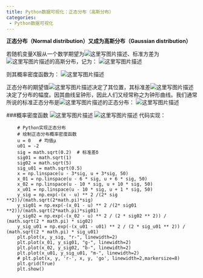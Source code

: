 ```yaml
---
title: Python数据可视化：正态分布（高斯分布）
categories:
 - Python数据可视化
---
```




**正态分布（Normal distribution）又成为高斯分布（Gaussian distribution）**

若随机变量X服从一个数学期望为![这里写图片描述](http://img.blog.csdn.net/20160927105015395)、标准方差为![这里写图片描述](http://img.blog.csdn.net/20160927104934079)的高斯分布，记为：
![这里写图片描述](http://img.blog.csdn.net/20160927105127270)

则其概率密度函数为：
![这里写图片描述](http://img.blog.csdn.net/20160927105045846)

正态分布的期望值![这里写图片描述](http://img.blog.csdn.net/20160927105015395)决定了其位置，其标准差![这里写图片描述](http://img.blog.csdn.net/20160927105256239)决定了分布的幅度。因其曲线呈钟形，因此人们又经常称之为钟形曲线。我们通常所说的标准正态分布是![这里写图片描述](http://img.blog.csdn.net/20160927105212191)的正态分布：
![这里写图片描述](http://img.blog.csdn.net/20160927104815566)

###概率密度函数
![这里写图片描述](http://img.blog.csdn.net/20160927111150497)
![这里写图片描述](http://img.blog.csdn.net/20160927111639270)
代码实现：
```
	# Python实现正态分布
	# 绘制正态分布概率密度函数
    u = 0   # 均值μ
    u01 = -2
    sig = math.sqrt(0.2)  # 标准差δ
    sig01 = math.sqrt(1)
    sig02 = math.sqrt(5)
    sig_u01 = math.sqrt(0.5)
    x = np.linspace(u - 3*sig, u + 3*sig, 50)
    x_01 = np.linspace(u - 6 * sig, u + 6 * sig, 50)
    x_02 = np.linspace(u - 10 * sig, u + 10 * sig, 50)
    x_u01 = np.linspace(u - 10 * sig, u + 1 * sig, 50)
    y_sig = np.exp(-(x - u) ** 2 /(2* sig **2))/(math.sqrt(2*math.pi)*sig)
    y_sig01 = np.exp(-(x_01 - u) ** 2 /(2* sig01 **2))/(math.sqrt(2*math.pi)*sig01)
    y_sig02 = np.exp(-(x_02 - u) ** 2 / (2 * sig02 ** 2)) / (math.sqrt(2 * math.pi) * sig02)
    y_sig_u01 = np.exp(-(x_u01 - u01) ** 2 / (2 * sig_u01 ** 2)) / (math.sqrt(2 * math.pi) * sig_u01)
    plt.plot(x, y_sig, "r-", linewidth=2)
    plt.plot(x_01, y_sig01, "g-", linewidth=2)
    plt.plot(x_02, y_sig02, "b-", linewidth=2)
    plt.plot(x_u01, y_sig_u01, "m-", linewidth=2)
    # plt.plot(x, y, 'r-', x, y, 'go', linewidth=2,markersize=8)
    plt.grid(True)
    plt.show()
```